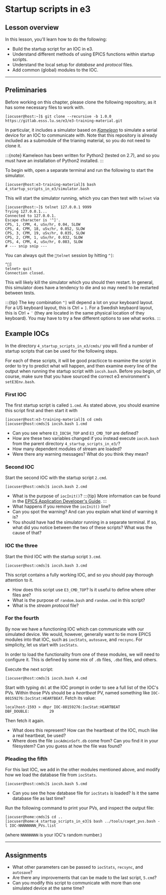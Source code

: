 # Startup scripts in e3

## Lesson overview

In this lesson, you'll learn how to do the following:

* Build the startup script for an IOC in e3.
* Understand different methods of using EPICS functions within startup scripts.
* Understand the local setup for *database* and *protocol* files.
* Add common (global) modules to the IOC.

---

## Preliminaries

Before working on this chapter, please clone the following repository, as it has some necessary files to work with.
```console
[iocuser@host:~]$ git clone --recursive -b 1.0.0 https://gitlab.esss.lu.se/e3/e3-training-material.git
```
In particular, it includes a simulator based on *[Kameleon](https://github.com/jeonghanlee/kameleon.git)* to simulate
a serial device for an IOC to communicate with. Note that this repository is already included as a submodule of the
trianing material, so you do not need to clone it.

:::{note}
Kameleon has been written for Python2 (tested on 2.7), and so you must have an installation of Python2 installed.
:::

To begin with, open a separate terminal and run the following to start the simulator.
```console
[iocuser@host:e3-training-material]$ bash 4_startup_scripts_in_e3/simulator.bash
```
This will start the simulator running, which you can then test with `telnet` via
```console
[iocuser@host:~]$ telnet 127.0.0.1 9999
Trying 127.0.0.1...
Connected to 127.0.0.1.
Escape character is '^]'.
CPS, 1, CPM, 4, uSv/hr, 0.04, SLOW
CPS, 4, CPM, 18, uSv/hr, 0.052, SLOW
CPS, 3, CPM, 19, uSv/hr, 0.035, SLOW
CPS, 2, CPM, 1, uSv/hr, 0.032, SLOW
CPS, 4, CPM, 4, uSv/hr, 0.083, SLOW
# --- snip snip ---
```
You can always quit the `telnet` session by hitting `^]`:
```console
^]
telnet> quit
Connection closed.
```
This will likely kill the simulator which you should then restart. In general, this simulator does have a tendency to die and so may 
need to be restarted between tests.

:::{tip}
The key combination `^]` will depend a lot on your keyboard layout. For a US keyboard layout, this is Ctrl + `]`. For
a Swedish keybaord layout, this is Ctrl + `¨` (they are located in the same physical location of they keyboard). You
may have to try a few different options to see what works.
:::


## Example IOCs

In the directory `4_startup_scripts_in_e3/cmds/` you will find a number of startup scripts that can be used for the following steps.

For each of these scripts, it will be good practicce to examine the script in order to try to predict what will happen, and then
examine every line of the output when running the startup script with `iocsh.bash`. Before you begin, of course, make sure that
you have sourced the correct e3 environment's `setE3Env.bash`.

### First IOC

The first startup script is called `1.cmd`. As stated above, you should examine this script first and then start it with
```console
[iocuser@host:e3-training-material]$ cd cmds
[iocuser@host:cmds]$ iocsh.bash 1.cmd
```

* Can you see where `E3_IOCSH_TOP` and `E3_CMD_TOP` are defined?
* How are these two variables changed if you instead execute `iocsh.bash` from the parent directory `4_startup_scripts_in_e3/`?
* How many dependent modules of stream are loaded?
* Were there any warning messages? What do you think they mean?

### Second IOC

Start the second IOC with the startup script `2.cmd`.
```console
[iocuser@host:cmds]$ iocsh.bash 2.cmd
```

* What is the purpose of `iocInit()`?
  :::{tip}
  More information can be found in the [EPICS Application Developer's Guide](https://epics.anl.gov/base/R3-16/2-docs/AppDevGuide/IOCInitialization.html#x8-2810007.4).
  :::
* What happens if you remove the `iocInit()` line?
* Can you spot the warning? And can you explain what kind of warning it is?
* You should have had the simulator running in a separate terminal. If so, what did you notice between the two of these
  scripts? What was the cause of that?

### IOC the three

Start the third IOC with the startup script `3.cmd`.
```console
[iocuser@host:cmds]$ iocsh.bash 3.cmd
```
This script contains a fully working IOC, and so you should pay thorough attention to it.

* How does this script use `E3_CMD_TOP`? Is it useful to define where other files are?
* What is the purpose of `random.bash` and `random.cmd` in this script?
* What is the *stream protocol* file? 

### For the fourth

By now we have a functioning IOC which can communicate with our simulated device. We would, however, generally want to
tie more EPICS modules into that IOC, such as `iocStats`, `autosave`, and `recsync`. For simplicity, let us start with
`iocStats`.

In order to load the functionality from one of these modules, we will need to configure it. This is defined by some mix
of `.db` files, `.dbd` files, and others.

Execute the next script:
```console
[iocuser@host:cmds]$ iocsh.bash 4.cmd
```

Start with typing `dbl` at the IOC prompt in order to see a full list of the IOC's PVs. Within those PVs should be a
*heartbeat* PV, named something like `IOC-80159276:IocStat:HEARTBEAT`. Fetch its value:
```console
localhost-1593 > dbpr IOC-80159276:IocStat:HEARTBEAT
DBF_DOUBLE:         29
```
Then fetch it again.

* What does this represent? How can the heartbeat of the IOC, much like a real heartbeat, be used?
* Where does the file `iocAdminSoft.db` come from? Can you find it in your filesystem? Can you guess
  at how the file was found?

### Pleading the fifth

For this last IOC, we add in the other modules mentioned above, and modify how we load the database file from `iocStats`.
```console
[iocuser@host:cmds]$ iocsh.bash 5.cmd
```

* Can you see the how database file for `iocStats` is loaded? Is it the same database file as last time?

Run the following command to print your PVs, and inspect the output file:

```console
[iocuser@home:cmds]$ cd ..
[iocuser@home:4_startup_scripts_in_e3]$ bash ../tools/caget_pvs.bash -l IOC-NNNNNNNN_PVs.list 
```

(where `NNNNNNNN` is your IOC's random number.) 

---

## Assignments

* What other parameters can be passed to `iocStats`, `recsync`, and `autosave`?
* Are there any improvements that can be made to the last script, `5.cmd`?
* Can you modify this script to communicate with more than one simulated device at the same time?

